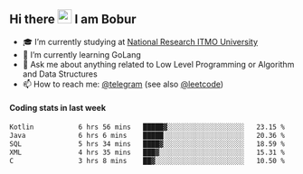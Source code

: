 ## Hi there <img src="https://media.giphy.com/media/hvRJCLFzcasrR4ia7z/giphy.gif" width="25px" height="25px"> I am Bobur

- :mortar_board: I’m currently studying at [National Research ITMO University](https://itmo.ru/)
- :seedling: I’m currently learning GoLang
- :speech_balloon: Ask me about anything related to Low Level Programming or Algorithm and Data Structures
- :mailbox: How to reach me: [@telegram](https://t.me/octoant) (see also [@leetcode](https://leetcode.com/octoant/))    

#### Coding stats in last week

<!--START_SECTION:waka-->

```txt
Kotlin           6 hrs 56 mins   █████▓░░░░░░░░░░░░░░░░░░░   23.15 %
Java             6 hrs 6 mins    █████░░░░░░░░░░░░░░░░░░░░   20.36 %
SQL              5 hrs 34 mins   ████▓░░░░░░░░░░░░░░░░░░░░   18.59 %
XML              4 hrs 35 mins   ███▓░░░░░░░░░░░░░░░░░░░░░   15.31 %
C                3 hrs 8 mins    ██▓░░░░░░░░░░░░░░░░░░░░░░   10.50 %
```

<!--END_SECTION:waka-->
